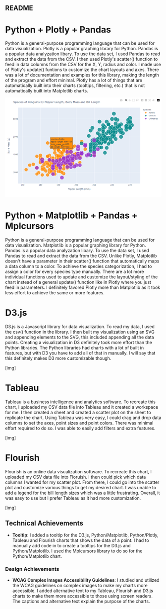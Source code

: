 

README
---

# Python + Plotly + Pandas

Python is a general-purpose programming language that can be used for data visualization. Plotly is a popular graphing library for Python. Pandas is a popular data analyzation libary. To use the data set, I used Pandas to read and extract the data from the CSV. I then used Plotly's scatter() function to feed in data columns from the CSV for the X, Y, radius and color. I made use of Plotly's update() funtions to customize the chart layouts and axes. There was a lot of documentation and examples for this library, making the length of the program and effort minimal. Plotly has a lot of things that are automatically built into their charts (tooltips, filtering, etc.) that is not automatically built into Matplotlib charts.

![](python-plotly/PenglingsPlotly.png)

# Python + Matplotlib + Pandas + Mplcursors
Python is a general-purpose programming language that can be used for data visualization. Matplotlib is a popular graphing library for Python. Pandas is a popular data analyzation libary. To use the data set, I used Pandas to read and extract the data from the CSV. Unlike Plotly, Matplotlib doesn't have a parameter in their scatter() function that automatically maps a data column to a color. To achieve the species categorization, I had to assign a color for every species type manually. There are a lot more individual functions used to update and customize the layout/styling of the chart instead of a general update() function like in Plotly where you just feed in parameters. I definitely favored Plotly more than Matplotlib as it took less effort to achieve the same or more features.



# D3.js
D3.js is a Javascript library for data visualization. To read my data, I used the csv() function in the library. I then built my visualization using an SVG and appending elements to the SVG, this included appending all the data points. Creating a visualization in D3 definitely took more effort than the Python libraries. The Python libraries had charts with a lot of built in features, but with D3 you have to add all of that in manually. I will say that this definitely makes D3 more customizable though.

[img]

# Tableau
Tableau is a business intelligence and analytics software. To recreate this chart, I uploaded my CSV data file into Tableau and it created a workspace for me. I then created a sheet and created a scatter plot on the sheet to replicate the chart. Using Tableau was very easy, I could drag and drop data columns to set the axes, point sizes and point colors. There was minimal effort required to do so. I was able to easily add filters and extra features.

[img]

# Flourish
Flourish is an online data visualization software. To recreate this chart, I uploaded my CSV data file into Floruish. I then could pick which data columns I wanted for my scatter plot. From there, I could go into the scatter plot and customize various things to get my desired chart. I was unable to add a legend for the bill length sizes which was a little frustrating. Overall, it was easy to use but I prefer Tableau as it had more customization.

[img]

## Technical Achievements
- **Tooltip**: I added a tooltip for the D3.js, Python/Matplotlib, Python/Plotly, Tableau and Flourish charts that shows the data of a point. I had to manually add code in to create a tooltips for the D3.js and Python/Matplotlib. I used the Mplcursors library to do so for the Python/Matplotlib chart.

### Design Achievements
- **WCAG Complex Images Accessibility Guidelines**: I studied and utilized the WCAG guidelines on complex images to make my charts more accessible. I added alternative text to my Tableau, Flourish and D3.js charts to make them more accessible to those using screen readers. The captions and alternative text explain the purpose of the charts.

